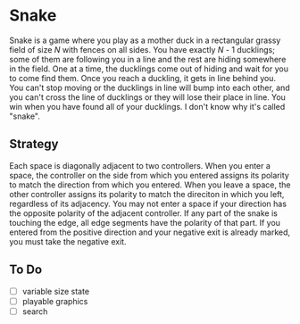 # Snake
Snake is a game where you play as a mother duck in a rectangular grassy field of size *N* with fences on all sides. You have exactly *N* - 1 ducklings; some of them are following you in a line and the rest are hiding somewhere in the field. One at a time, the ducklings come out of hiding and wait for you to come find them. Once you reach a duckling, it gets in line behind you. You can't stop moving or the ducklings in line will bump into each other, and you can't cross the line of ducklings or they will lose their place in line. You win when you have found all of your ducklings. I don't know why it's called "snake".

## Strategy
Each space is diagonally adjacent to two controllers. When you enter a space, the controller on the side from which you entered assigns its polarity to match the direction from which you entered. When you leave a space, the other controller assigns its polarity to match the direciton in which you left, regardless of its adjacency. You may not enter a space if your direction has the opposite polarity of the adjacent controller. If any part of the snake is touching the edge, all edge segments have the polarity of that part. If you entered from the positive direction and your negative exit is already marked, you must take the negative exit.

## To Do
- [ ] variable size state
- [ ] playable graphics
- [ ] search